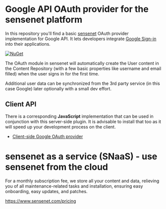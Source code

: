 # Google API OAuth provider for the sensenet platform

In this repository you'll find a basic [sensenet](https://github.com/SenseNet/sensenet) OAuth provider implementation for Google API. It lets developers integrate [Google Sign-in](https://developers.google.com/identity/sign-in/web/sign-in) into their applications.

[![NuGet](https://img.shields.io/nuget/v/SenseNet.OAuth.Google.Install.svg)](https://www.nuget.org/packages/SenseNet.OAuth.Google.Install)

The OAuth module in sensenet will automatically create the User content in the Content Repository (with a few basic properties like username and email filled) when the user signs in for the first time.

Additional user data can be synchronized from the 3rd party service (in this case Google) later optionally with a small dev effort.

## Client API
There is a corresponding **JavaScript** implementation that can be used in conjunction with this server-side plugin. It is advisable to install that too as it will speed up your development process on the client.

- [Client-side Google OAuth provider](https://github.com/SenseNet/sn-client-auth-google)

# sensenet as a service (SNaaS) - use sensenet from the cloud

For a monthly subscription fee, we store all your content and data, relieving you of all maintenance-related tasks and installation, ensuring easy onboarding, easy updates, and patches.

https://www.sensenet.com/pricing
